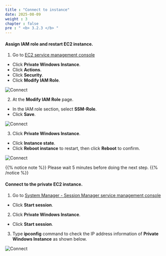 ```yaml
---
title : "Connect to instance"
date: 2025-08-09
weight : 3
chapter : false
pre : " <b> 3.2.3 </b> "
---
```



#### Assign IAM role and restart EC2 instance.

1. Go to [EC2 service management console](https://console.aws.amazon.com/ec2/v2/home)
  + Click **Private Windows Instance**.
  + Click **Actions**.
  + Click **Security**.
  + Click **Modify IAM Role**.

![Connect](/images/3.connect/027-ec2role.png)

2. At the **Modify IAM Role** page.
  + In the IAM role section, select **SSM-Role**.
  + Click **Save**.

![Connect](/images/3.connect/028-ec2role.png)

3. Click **Private Windows Instance**.
  + Click **Instance state**.
  + Click **Reboot instance** to restart, then click **Reboot** to confirm.

![Connect](/images/3.connect/029-ec2role.png)

{{% notice note %}}
Please wait 5 minutes before doing the next step.
 {{% /notice %}}

#### Connect to the private EC2 instance.

1. Go to [System Manager - Session Manager service management console](https://console.aws.amazon.com/systems-manager/session-manager)
  + Click **Start session**.
  
2. Click **Private Windows Instance**.
  + Click **Start session**.

3. Type **ipconfig** command to check the IP address information of **Private Windows Instance** as shown below.

![Connect](/images/3.connect/030-ec2role.png)